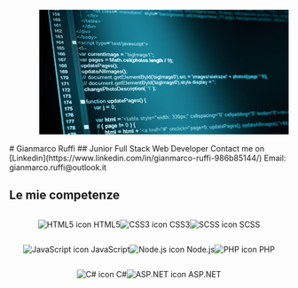 <p align="right">
  <img src="https://github.com/GianmarcoRuffi/GianmarcoRuffi/raw/main/clean-coding-best-practices.jpg" alt="Clean coding best practices" width="450" height="225">
</p>

<p align="left">
  # Gianmarco Ruffi
## Junior Full Stack Web Developer
  Contact me on [Linkedin](https://www.linkedin.com/in/gianmarco-ruffi-986b85144/)  
  Email: gianmarco.ruffi@outlook.it  
</p>

## Le mie competenze

<div style="display: flex; flex-wrap: wrap; justify-content: center;">

  ![HTML5 icon](https://img.icons8.com/color/48/000000/html-5.png) HTML5
  
  ![CSS3 icon](https://img.icons8.com/color/48/000000/css3.png) CSS3
  
  ![SCSS icon](https://img.icons8.com/color/48/000000/sass.png) SCSS
  
  ![JavaScript icon](https://img.icons8.com/color/48/000000/javascript.png) JavaScript
  
  ![Node.js icon](https://img.icons8.com/color/48/000000/nodejs.png) Node.js
  
  ![PHP icon](https://img.icons8.com/officexs/48/000000/php-logo.png) PHP
  
  ![C# icon](https://img.icons8.com/color/48/000000/c-sharp-logo.png) C#
  
  ![ASP.NET icon](https://img.icons8.com/color/48/000000/asp.png) ASP.NET
  
</div>
